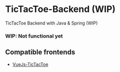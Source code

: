 # TicTacToe-Backend (WIP)
TicTacToe Backend with Java & Spring (WIP)
<br>
### WIP: Not functional yet

## Compatible frontends
* [VueJs-TicTacToe](https://github.com/SpigotWorkspace/VueJs-TicTacToe)